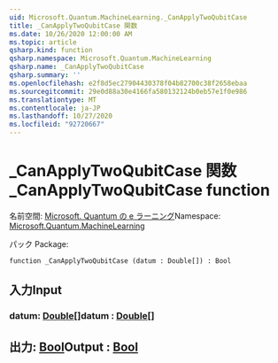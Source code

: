 ```yaml
---
uid: Microsoft.Quantum.MachineLearning._CanApplyTwoQubitCase
title: _CanApplyTwoQubitCase 関数
ms.date: 10/26/2020 12:00:00 AM
ms.topic: article
qsharp.kind: function
qsharp.namespace: Microsoft.Quantum.MachineLearning
qsharp.name: _CanApplyTwoQubitCase
qsharp.summary: ''
ms.openlocfilehash: e2f8d5ec27904430378f04b82700c38f2658ebaa
ms.sourcegitcommit: 29e0d88a30e4166fa580132124b0eb57e1f0e986
ms.translationtype: MT
ms.contentlocale: ja-JP
ms.lasthandoff: 10/27/2020
ms.locfileid: "92720667"
---
```

# <a name="_canapplytwoqubitcase-function"></a><span data-ttu-id="ae094-102">_CanApplyTwoQubitCase 関数</span><span class="sxs-lookup"><span data-stu-id="ae094-102">_CanApplyTwoQubitCase function</span></span>

<span data-ttu-id="ae094-103">名前空間: [Microsoft. Quantum の e ラーニング](xref:Microsoft.Quantum.MachineLearning)</span><span class="sxs-lookup"><span data-stu-id="ae094-103">Namespace: [Microsoft.Quantum.MachineLearning](xref:Microsoft.Quantum.MachineLearning)</span></span>

<span data-ttu-id="ae094-104">パック [](https://nuget.org/packages/)</span><span class="sxs-lookup"><span data-stu-id="ae094-104">Package: [](https://nuget.org/packages/)</span></span>




```qsharp
function _CanApplyTwoQubitCase (datum : Double[]) : Bool
```


## <a name="input"></a><span data-ttu-id="ae094-105">入力</span><span class="sxs-lookup"><span data-stu-id="ae094-105">Input</span></span>

### <a name="datum--double"></a><span data-ttu-id="ae094-106">datum: [Double](xref:microsoft.quantum.lang-ref.double)[]</span><span class="sxs-lookup"><span data-stu-id="ae094-106">datum : [Double](xref:microsoft.quantum.lang-ref.double)[]</span></span>





## <a name="output--bool"></a><span data-ttu-id="ae094-107">出力: [Bool](xref:microsoft.quantum.lang-ref.bool)</span><span class="sxs-lookup"><span data-stu-id="ae094-107">Output : [Bool](xref:microsoft.quantum.lang-ref.bool)</span></span>


